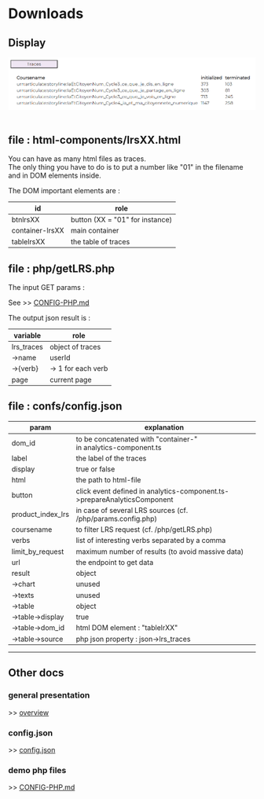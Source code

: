 # Downloads

## Display
<img src="../images/display-traces.PNG" width="550" alt="visitors">
<br><br>

## file : html-components/lrsXX.html

You can have as many html files as traces.<br>
The only thing you have to do is to put a number like "01" in the filename and in DOM elements inside.

The DOM important elements are :

| id              | role                            |  
|-----------------|---------------------------------|
| btnlrsXX        | button (XX = "01" for instance) |
| container-lrsXX | main container                  |
| tablelrsXX      | the table of traces             |

## file : php/getLRS.php

The input GET params :

See \>\> [CONFIG-PHP.md](../demo-php/CONFIG-PHP.md)

The output json result is :

| variable   | role               |  
|------------|--------------------|
| lrs_traces | object of traces   |
| ->name     | userId             |
| ->{verb}   | -> 1 for each verb |
| page       | current page       |


## file : confs/config.json

| param                       | explanation                                                              |  
|-----------------------------|--------------------------------------------------------------------------|
| dom_id                      | to be concatenated with "container-" <br/> in analytics-component.ts     |
| label                       | the label of the traces                                                  |
| display                     | true or false                                                            |
| html                        | the path to html-file                                                    |
| button                      | click event defined in analytics-component.ts->prepareAnalyticsComponent |
| product_index_lrs           | in case of several LRS sources (cf. /php/params.config.php)              |
| coursename                  | to filter LRS request (cf. /php/getLRS.php)                              |
| verbs                       | list of interesting verbs separated by a comma                           |
| limit_by_request            | maximum number of results (to avoid massive data)                        |
| url                         | the endpoint to get data                                                 |
| result                      | object                                                                   |
| ->chart                     | unused                                                                   |
| ->texts                     | unused                                                                   |
| ->table                     | object                                                                   |
| ->table->display            | true                                                                     |
| ->table->dom_id             | html DOM element : "tablelrXX"                                           |
| ->table->source             | php json property : json->lrs_traces                                     |

---

## Other docs

### general presentation
\>\> [overview](../../README.md)

### config.json
\>\> [config.json](../conf-app/CONFIG.md)

### demo php files
\>\> [CONFIG-PHP.md](../demo-php/CONFIG-PHP.md)

